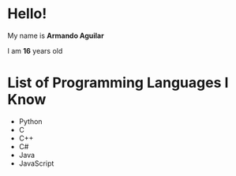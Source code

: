 # Hello!
My name is **Armando Aguilar**

I am **16** years old

# List of Programming Languages I Know
* Python
* C
* C++
* C#
* Java
* JavaScript

